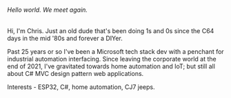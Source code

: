 <h6>Hello world. We meet again.</h6>
Hi, I'm Chris. Just an old dude that's been doing 1s and 0s since the C64 days in the mid '80s and forever a DIYer. 

Past 25 years or so I've been a Microsoft tech stack dev with a penchant for industrial automation interfacing. Since leaving the corporate world at the end of 2021, I've gravitated towards home automation and IoT; but still all about C# MVC design pattern web applications. 

Interests -
ESP32, C#, home automation, CJ7 jeeps.


<!---
FlyingRossolini/FlyingRossolini is a ✨ special ✨ repository because its `README.md` (this file) appears on your GitHub profile.
You can click the Preview link to take a look at your changes.
--->
